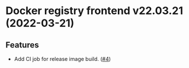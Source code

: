 Docker registry frontend v22.03.21 (2022-03-21)
===============================================


Features
--------


- Add CI job for release image build. ([#4](https://github.com/neuro-inc/docker-registry-frontend/issues/4))
